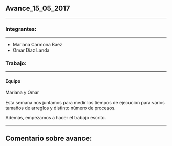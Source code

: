 Avance_15_05_2017
-----------------

---

### Integrantes:

---

-	Mariana Carmona Baez
-	Omar Díaz Landa

### Trabajo:

---


#### Equipo

Mariana y Omar

Esta semana nos juntamos para medir los tiempos de ejecución para varios tamaños de
arreglos y distinto número de procesos.

Además, empezamos a hacer el trabajo escrito.

---

Comentario sobre avance:
------------------------
